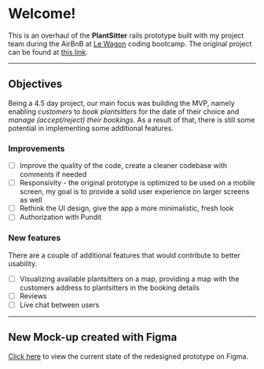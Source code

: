 # Welcome!
This is an overhaul of the **PlantSitter** rails prototype built with my project team during the AirBnB at [Le Wagon](https://www.lewagon.com) coding bootcamp. The original project can be found at [this link](http://plantsitter.herokuapp.com/).

------- 

## Objectives
Being a 4.5 day project, our main focus was building the MVP, namely enabling _customers_ to _book plantsitters_ for the date of their choice and _manage (accept/reject) their bookings_. As a result of that, there is still some potential in implementing some additional features.

### Improvements
- [ ] Improve the quality of the code, create a cleaner codebase with comments if needed
- [ ] Responsivity - the original prototype is optimized to be used on a mobile screen, my goal is to provide a solid user experience on larger screens as well
- [ ] Rethink the UI design, give the app a more minimalistic, fresh look 
- [ ] Authorization with Pundit

### New features
There are a couple of additional features that would contribute to better usability.
- [ ] Visualizing available plantsitters on a map, providing a map with the customers address to plantsitters in the booking details
- [ ] Reviews
- [ ] Live chat between users
------- 

## New Mock-up created with Figma
[Click here](https://www.figma.com/embed?embed_host=share&url=https%3A%2F%2Fwww.figma.com%2Fproto%2Foxefb61mHT3rTf3kPHMurQ%2FPlantSitter_redesign%3Fnode-id%3D1%253A21%26viewport%3D528%252C682%252C0.4390885829925537%26scaling%3Dscale-down&chrome=DOCUMENTATION) to view the current state of the redesigned prototype on Figma.
